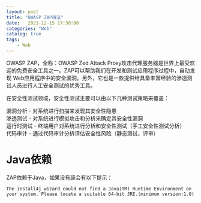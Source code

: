 ```yaml
---                
layout: post            
title: "OWASP ZAP用法"                
date:   2021-12-15 17:30:00                 
categories: "Web"                
catalog: true                
tags:                 
    - Web                
---      
```


 OWASP ZAP，全称：OWASP Zed Attack Proxy攻击代理服务器是世界上最受欢迎的免费安全工具之一。ZAP可以帮助我们在开发和测试应用程序过程中，自动发现 Web应用程序中的安全漏洞。另外，它也是一款提供给具备丰富经验的渗透测试人员进行人工安全测试的优秀工具。  

在安全性测试领域，安全性测试主要可以由以下几种测试策略来覆盖：   

漏洞分析 - 对系统进行扫描来发现其安全性隐患  
渗透测试 - 对系统进行模拟攻击和分析来确定其安全性漏洞  
运行时测试 - 终端用户对系统进行分析和安全性测试（手工安全性测试分析）    
代码审计 - 通过代码审计分析评估安全性风险（静态测试，评审）  

# Java依赖

ZAP依赖于Java，如果没有装会有以下提示：  

    The install4j wizard could not find a Java(TM) Runtime Environment on your system. Please locate a suitable 64-bit JRE.(minimun version:1.8)

